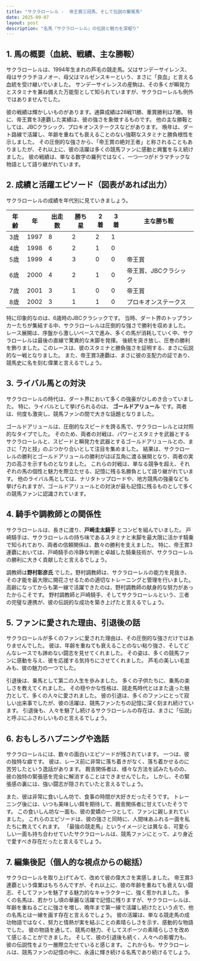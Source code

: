 ```yaml
---
title: "サクラローレル -  帝王賞三冠馬、そして伝説の繋駕馬"
date: 2025-09-07
layout: post
description: "名馬『サクラローレル』の伝説と魅力を深堀り"
---
```


## 1. 馬の概要（血統、戦績、主な勝鞍）

サクラローレルは、1994年生まれの芦毛の競走馬。父はサンデーサイレンス、母はサクラチヨノオー、母父はマルゼンスキーという、まさに「良血」と言える血統を受け継いでいました。  サンデーサイレンスの産駒は、その多くが瞬発力とスタミナを兼ね備えた万能型として知られていますが、サクラローレルも例外ではありませんでした。  

彼の戦績は輝かしいものがあります。通算成績は28戦11勝、重賞勝利は7勝。  特に、帝王賞を3連覇した実績は、彼の強さを象徴するものです。  他の主な勝鞍としては、JBCクラシック、プロキオンステークスなどがあります。  晩年は、ダート路線で活躍し、年齢を重ねても衰えることのない強靭なスタミナと勝負根性を示しました。  その圧倒的な強さから、「帝王賞の絶対王者」と称されることもありましたが、それ以上に、彼の活躍は多くの競馬ファンに感動と興奮を与え続けました。  彼の戦績は、単なる数字の羅列ではなく、一つ一つがドラマチックな物語として語り継がれています。


## 2. 成績と活躍エピソード（図表があれば出力）

サクラローレルの成績を年代別に見ていきましょう。

| 年齢 | 年 | 出走数 | 勝ち星 | 2着 | 3着 | 主な勝ち鞍 |
|---|---|---|---|---|---|---|
| 3歳 | 1997 | 8 | 2 | 2 | 1 |  |
| 4歳 | 1998 | 6 | 2 | 1 | 0 |  |
| 5歳 | 1999 | 4 | 3 | 0 | 0 | 帝王賞 |
| 6歳 | 2000 | 4 | 2 | 1 | 0 | 帝王賞、JBCクラシック |
| 7歳 | 2001 | 3 | 1 | 0 | 0 | 帝王賞 |
| 8歳 | 2002 | 3 | 1 | 1 | 0 | プロキオンステークス |


特に印象的なのは、6歳時のJBCクラシックです。  当時、ダート界のトップランカーたちが集結する中、サクラローレルは圧倒的な強さで勝利を収めました。  レース展開は、序盤から激しいペースで進み、多くの馬が消耗していく中、サクラローレルは最後の直線で驚異的な末脚を発揮。  後続を突き放し、圧巻の勝利を飾りました。このレースは、彼のスタミナと勝負強さを証明する、まさに伝説的な一戦となりました。  また、帝王賞3連覇は、まさに彼の支配力の証であり、競馬史に名を刻む偉業と言えるでしょう。


## 3. ライバル馬との対決

サクラローレルの時代は、ダート界において多くの強豪がひしめき合っていました。  特に、ライバルとして挙げられるのは、  **ゴールドアリュール** です。両者は、何度も激突し、競馬ファンの間で大きな話題となりました。  

ゴールドアリュールは、圧倒的なスピードを誇る馬で、サクラローレルとは対照的なタイプでした。  そのため、両者の対戦は、パワーとスタミナを武器とするサクラローレルと、スピードと瞬発力を武器とするゴールドアリュールとの、まさに「力と技」のぶつかり合いとして注目を集めました。  結果は、サクラローレルの勝利とゴールドアリュールの勝利がほぼ互角に渡る展開となり、両者の実力の高さを示すものとなりました。  これらの対戦は、単なる競争を超え、それぞれの馬の個性と魅力を際立たせる、記憶に残る名勝負として語り継がれています。  他のライバル馬としては、ナリタトップロードや、地方競馬の強豪なども挙げられますが、ゴールドアリュールとの対決が最も記憶に残るものとして多くの競馬ファンに認識されています。


## 4. 騎手や調教師との関係性

サクラローレルは、長きに渡り、**戸崎圭太騎手** とコンビを組んでいました。  戸崎騎手は、サクラローレルの持ち味であるスタミナと末脚を最大限に活かす騎乗で知られており、両者の信頼関係は、数々の勝利を支えました。  特に、帝王賞3連覇においては、戸崎騎手の冷静な判断と卓越した騎乗技術が、サクラローレルの勝利に大きく貢献したと言えるでしょう。

調教師は**野村彰彦氏** でした。野村調教師は、サクラローレルの能力を見抜き、その才能を最大限に開花させるための適切なトレーニングと管理を行いました。  高齢になってからも第一線で活躍できたのは、野村調教師の献身的な努力があったからこそです。  野村調教師と戸崎騎手、そしてサクラローレルという、三者の完璧な連携が、彼の伝説的な成功を築き上げたと言えるでしょう。


## 5. ファンに愛された理由、引退後の話

サクラローレルが多くのファンに愛された理由は、その圧倒的な強さだけではありませんでした。  彼は、年齢を重ねても衰えることのない粘り強さ、そしてどんなレースでも諦めない闘志を見せてくれました。  その姿は、多くの競馬ファンに感動を与え、彼を応援する気持ちにさせてくれました。  芦毛の美しい毛並みも、彼の魅力の一つでした。

引退後は、乗馬として第二の人生を歩みました。  多くの子供たちに、乗馬の楽しさを教えてくれました。  その穏やかな性格は、競走馬時代とはまた違った魅力として、多くの人々に愛されました。  彼の引退は、多くのファンにとって寂しい出来事でしたが、彼の活躍は、競馬ファンたちの記憶に深く刻まれ続けています。  引退後も、人々を魅了し続けるサクラローレルの存在は、まさに「伝説」と呼ぶにふさわしいものと言えるでしょう。


## 6. おもしろハプニングや逸話

サクラローレルには、数々の面白いエピソードが残されています。  一つは、彼の独特な癖です。  彼は、レース前に非常に落ち着きがなく、落ち着かせるのに苦労したという逸話があります。  厩舎関係者は、様々な方法を試みたものの、彼の独特の緊張感を完全に解消することはできませんでした。  しかし、その緊張感の裏には、強い闘志が隠されていたと言えるでしょう。  

また、彼は非常に食いしん坊で、食事の時間が大好きだったそうです。  トレーニング後には、いつも美味しい餌を期待して、厩舎関係者に甘えていたそうです。  この食いしん坊な一面も、彼の愛嬌の一つとして、ファンに親しまれていました。  これらのエピソードは、彼の強さと同時に、人間味あふれる一面を私たちに教えてくれます。  「最強の競走馬」というイメージとは異なる、可愛らしい一面も持ち合わせていたサクラローレルは、競馬ファンにとって、より身近で愛すべき存在だったと言えるでしょう。


## 7. 編集後記（個人的な視点からの総括）

サクラローレルを取り上げてみて、改めて彼の偉大さを実感しました。  帝王賞3連覇という偉業はもちろんですが、それ以上に、彼の年齢を重ねても衰えない闘志、そしてファンを魅了する魅力的なキャラクターに、強く惹かれました。  多くの名馬は、若かりし頃の華麗な活躍で記憶に残りますが、サクラローレルは、年齢を重ねるごとに強さを増し、晩年まで第一線で活躍し続けたという点で、他の名馬とは一線を画す存在と言えるでしょう。  彼の活躍は、単なる競走馬の成功物語ではなく、努力と情熱が実を結ぶことの素晴らしさを示す、感動的な物語でした。  彼の物語を通して、競馬の魅力、そしてスポーツの素晴らしさを改めて感じることができました。  そして、彼の引退後も続く、人々への影響力も、彼の伝説性をより一層際立たせていると感じます。  これからも、サクラローレルは、競馬ファンの記憶の中に、永遠に輝き続ける名馬であり続けるでしょう。
